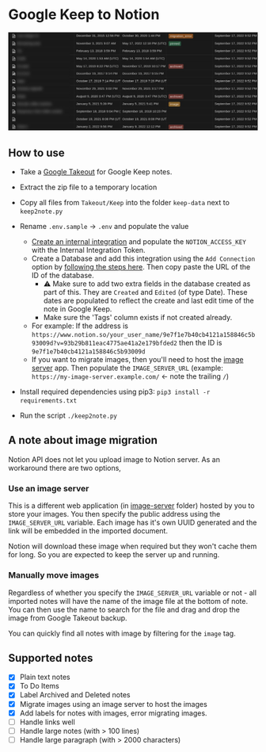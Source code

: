 # Google Keep to Notion

![demo](demo.jpg)

## How to use

* Take a [Google Takeout](https://takeout.google.com/) for Google Keep notes.
* Extract the zip file to a temporary location
* Copy all files from `Takeout/Keep` into the folder `keep-data` next to `keep2note.py`
* Rename `.env.sample` -> `.env` and populate the value
  * [Create an internal integration](https://developers.notion.com/docs/getting-started#step-1-create-an-integration) and populate the `NOTION_ACCESS_KEY` with the Internal Integration Token.
  * Create a Database and add this integration using the `Add Connection` option by [following the steps here](https://developers.notion.com/docs/getting-started#step-1-create-an-integration). Then copy paste the URL of the ID of the database.
    * ⚠️ Make sure to add two extra fields in the database created as part of this. They are `Created` and `Edited` (of type Date). These dates are populated to reflect the create and last edit time of the note in Google Keep.
    * Make sure the 'Tags' column exists if not created already.
  * For example: If the address is `https://www.notion.so/your_user_name/9e7f1e7b40cb4121a158846c5b93009d?v=93b29b811eac4775ae41a2e179bfded2` then the ID is `9e7f1e7b40cb4121a158846c5b93009d`
  * If you want to migrate images, then you'll need to host the [image server](./image-server/) app. Then populate the `IMAGE_SERVER_URL` (example: `https://my-image-server.example.com/` <- note the trailing `/`)

* Install required dependencies using pip3: `pip3 install -r requirements.txt`
* Run the script `./keep2note.py`

## A note about image migration

Notion API does not let you upload image to Notion server. As an workaround there are two options,

### Use an image server

This is a different web application (in [image-server](./image-server/) folder) hosted by you to store your images. You then specify the public address using the `IMAGE_SERVER_URL` variable. Each image has it's own UUID generated and the link will be embedded in the imported document.

Notion will download these image when required but they won't cache them for long. So you are expected to keep the server up and running.

### Manually move images

Regardless of whether you specify the `IMAGE_SERVER_URL` variable or not - all imported notes will have the name of the image file at the bottom of note. You can then use the name to search for the file and drag and drop the image from Google Takeout backup.

You can quickly find all notes with image by filtering for the `image` tag.

## Supported notes
- [x] Plain text notes
- [x] To Do Items
- [x] Label Archived and Deleted notes
- [x] Migrate images using an image server to host the images
- [x] Add labels for notes with images, error migrating images.
- [ ] Handle links well
- [ ] Handle large notes (with > 100 lines)
- [ ] Handle large paragraph (with > 2000 characters)
